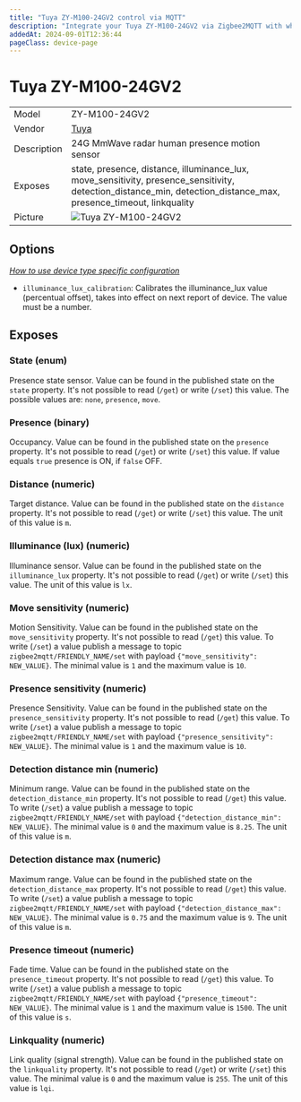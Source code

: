```yaml
---
title: "Tuya ZY-M100-24GV2 control via MQTT"
description: "Integrate your Tuya ZY-M100-24GV2 via Zigbee2MQTT with whatever smart home infrastructure you are using without the vendor's bridge or gateway."
addedAt: 2024-09-01T12:36:44
pageClass: device-page
---
```


<!-- !!!! -->
<!-- ATTENTION: This file is auto-generated through docgen! -->
<!-- You can only edit the "Notes"-Section between the two comment lines "Notes BEGIN" and "Notes END". -->
<!-- Do not use h1 or h2 heading within "## Notes"-Section. -->
<!-- !!!! -->

# Tuya ZY-M100-24GV2

|     |     |
|-----|-----|
| Model | ZY-M100-24GV2  |
| Vendor  | [Tuya](/supported-devices/#v=Tuya)  |
| Description | 24G MmWave radar human presence motion sensor |
| Exposes | state, presence, distance, illuminance_lux, move_sensitivity, presence_sensitivity, detection_distance_min, detection_distance_max, presence_timeout, linkquality |
| Picture | ![Tuya ZY-M100-24GV2](https://www.zigbee2mqtt.io/images/devices/ZY-M100-24GV2.png) |


<!-- Notes BEGIN: You can edit here. Add "## Notes" headline if not already present. -->


<!-- Notes END: Do not edit below this line -->



## Options
*[How to use device type specific configuration](../guide/configuration/devices-groups.md#specific-device-options)*

* `illuminance_lux_calibration`: Calibrates the illuminance_lux value (percentual offset), takes into effect on next report of device. The value must be a number.


## Exposes

### State (enum)
Presence state sensor.
Value can be found in the published state on the `state` property.
It's not possible to read (`/get`) or write (`/set`) this value.
The possible values are: `none`, `presence`, `move`.

### Presence (binary)
Occupancy.
Value can be found in the published state on the `presence` property.
It's not possible to read (`/get`) or write (`/set`) this value.
If value equals `true` presence is ON, if `false` OFF.

### Distance (numeric)
Target distance.
Value can be found in the published state on the `distance` property.
It's not possible to read (`/get`) or write (`/set`) this value.
The unit of this value is `m`.

### Illuminance (lux) (numeric)
Illuminance sensor.
Value can be found in the published state on the `illuminance_lux` property.
It's not possible to read (`/get`) or write (`/set`) this value.
The unit of this value is `lx`.

### Move sensitivity (numeric)
Motion Sensitivity.
Value can be found in the published state on the `move_sensitivity` property.
It's not possible to read (`/get`) this value.
To write (`/set`) a value publish a message to topic `zigbee2mqtt/FRIENDLY_NAME/set` with payload `{"move_sensitivity": NEW_VALUE}`.
The minimal value is `1` and the maximum value is `10`.

### Presence sensitivity (numeric)
Presence Sensitivity.
Value can be found in the published state on the `presence_sensitivity` property.
It's not possible to read (`/get`) this value.
To write (`/set`) a value publish a message to topic `zigbee2mqtt/FRIENDLY_NAME/set` with payload `{"presence_sensitivity": NEW_VALUE}`.
The minimal value is `1` and the maximum value is `10`.

### Detection distance min (numeric)
Minimum range.
Value can be found in the published state on the `detection_distance_min` property.
It's not possible to read (`/get`) this value.
To write (`/set`) a value publish a message to topic `zigbee2mqtt/FRIENDLY_NAME/set` with payload `{"detection_distance_min": NEW_VALUE}`.
The minimal value is `0` and the maximum value is `8.25`.
The unit of this value is `m`.

### Detection distance max (numeric)
Maximum range.
Value can be found in the published state on the `detection_distance_max` property.
It's not possible to read (`/get`) this value.
To write (`/set`) a value publish a message to topic `zigbee2mqtt/FRIENDLY_NAME/set` with payload `{"detection_distance_max": NEW_VALUE}`.
The minimal value is `0.75` and the maximum value is `9`.
The unit of this value is `m`.

### Presence timeout (numeric)
Fade time.
Value can be found in the published state on the `presence_timeout` property.
It's not possible to read (`/get`) this value.
To write (`/set`) a value publish a message to topic `zigbee2mqtt/FRIENDLY_NAME/set` with payload `{"presence_timeout": NEW_VALUE}`.
The minimal value is `1` and the maximum value is `1500`.
The unit of this value is `s`.

### Linkquality (numeric)
Link quality (signal strength).
Value can be found in the published state on the `linkquality` property.
It's not possible to read (`/get`) or write (`/set`) this value.
The minimal value is `0` and the maximum value is `255`.
The unit of this value is `lqi`.

